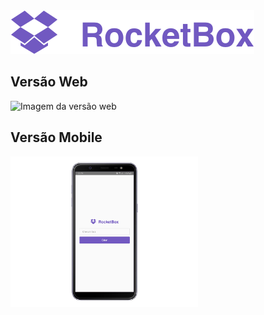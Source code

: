 
<img src="./assets/logo.svg" alt="logo" />

## Versão Web

<img src="./assets/web.png" alt="Imagem da versão web" style="width: 300px;"/>

## Versão Mobile

<img src="./assets/mobile.png" alt="Imagem da versão mobile" style="width: 300px;"/>

